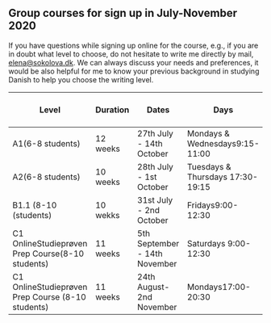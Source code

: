 ## Group courses for sign up in July-November 2020

If you have questions while signing up online for the course, e.g., if you are in doubt what level to choose, do not hesitate to write me directly by mail, [elena@sokolova.dk](mailto:elena@sokolova.dk). We can always discuss your needs and preferences, it would be also helpful for me to know your previous background in studying Danish to help you choose the writing level. 



Level | Duration | Dates | Days | Lessons | Courseprice | Book price(ex. VAT) | Total price | Sign up & Pay
-- | -- | -- | -- | -- | -- | -- | -- | --
A1(6-8 students) | 12 weeks | 27th July - 14th October | Mondays & Wednesdays9:15-11:00 | 48 | 5232 DKK | 272 DKK | 5504 | <script src="https://cdn.podia.com/embeds.js" async="async"></script><a href="https://elenasokolova.podia.com/a1-danish-online" data-podia-embed="button">A1 Danish Online</a>
A2(6-8 students) | 10 weeks | 28th July - 1st October | Tuesdays & Thursdays 17:30-19:15 | 40 | 4360 | 272 DKK | 4632 | <script src="https://cdn.podia.com/embeds.js" async="async"></script><a href="https://elenasokolova.podia.com/a2-danish-online" data-podia-embed="button">A2 Danish Online</a>
B1.1 (8-10 (students) | 10 wekks | 31st July - 2nd October | Fridays9:00-12:30 | 40 | 4360 | 392,5 DKK | 4752,5 |  
C1 OnlineStudieprøven Prep Course(8-10 students) | 11 weeks | 5th September - 14th November | Saturdays 9:00-12:30 | 44 | 4796 DKK | 0 DKK | 4796 DKK |  
C1 OnlineStudieprøven Prep Course (8-10 students) | 11 weeks | 24th August- 2nd November | Mondays17:00-20:30 | 44 | 4796 DKK | 0 DKK | 4796 DKK

